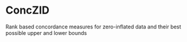 # ConcZID
Rank based concordance measures for zero-inflated data and their best possible upper and lower bounds
